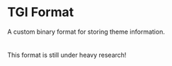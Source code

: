 # TGI Format

A custom binary format for storing theme information.

<div class="warning custom-block" style="padding-top: 8px">

This format is still under heavy research!

</div>
